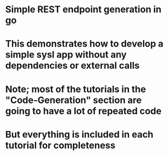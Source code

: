 # Simple REST endpoint generation in go

# This demonstrates how to develop a simple sysl app without any dependencies or external calls
# Note; most of the tutorials in the "Code-Generation" section are going to have a lot of repeated code
# But everything is included in each tutorial for completeness